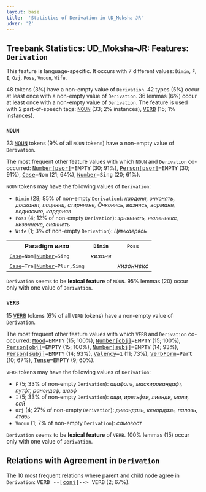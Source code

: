 ```yaml
---
layout: base
title:  'Statistics of Derivation in UD_Moksha-JR'
udver: '2'
---
```


## Treebank Statistics: UD_Moksha-JR: Features: `Derivation`

This feature is language-specific.
It occurs with 7 different values: `Dimin`, `F`, `I`, `Ozj`, `Poss`, `Vnoun`, `Wife`.

48 tokens (3%) have a non-empty value of `Derivation`.
42 types (5%) occur at least once with a non-empty value of `Derivation`.
36 lemmas (6%) occur at least once with a non-empty value of `Derivation`.
The feature is used with 2 part-of-speech tags: <tt><a href="mdf_jr-pos-NOUN.html">NOUN</a></tt> (33; 2% instances), <tt><a href="mdf_jr-pos-VERB.html">VERB</a></tt> (15; 1% instances).

### `NOUN`

33 <tt><a href="mdf_jr-pos-NOUN.html">NOUN</a></tt> tokens (9% of all `NOUN` tokens) have a non-empty value of `Derivation`.

The most frequent other feature values with which `NOUN` and `Derivation` co-occurred: <tt><a href="mdf_jr-feat-Number-psor.html">Number[psor]</a></tt><tt>=EMPTY</tt> (30; 91%), <tt><a href="mdf_jr-feat-Person-psor.html">Person[psor]</a></tt><tt>=EMPTY</tt> (30; 91%), <tt><a href="mdf_jr-feat-Case.html">Case</a></tt><tt>=Nom</tt> (21; 64%), <tt><a href="mdf_jr-feat-Number.html">Number</a></tt><tt>=Sing</tt> (20; 61%).

`NOUN` tokens may have the following values of `Derivation`:

* `Dimin` (28; 85% of non-empty `Derivation`): <em>карденя, очконять, досканят, пацяняц, стирнятне, Очконясь, вазнясь, варманя, ведняське, карденяв</em>
* `Poss` (4; 12% of non-empty `Derivation`): <em>зрняннеть, июленнекс, кизоннекс, сияннеть</em>
* `Wife` (1; 3% of non-empty `Derivation`): <em>Цямкаерясь</em>

<table>
  <tr><th>Paradigm <i>киза</i></th><th><tt>Dimin</tt></th><th><tt>Poss</tt></th></tr>
  <tr><td><tt><tt><a href="mdf_jr-feat-Case.html">Case</a></tt><tt>=Nom</tt>|<tt><a href="mdf_jr-feat-Number.html">Number</a></tt><tt>=Sing</tt></tt></td><td><em>кизоня</em></td><td></td></tr>
  <tr><td><tt><tt><a href="mdf_jr-feat-Case.html">Case</a></tt><tt>=Tra</tt>|<tt><a href="mdf_jr-feat-Number.html">Number</a></tt><tt>=Plur,Sing</tt></tt></td><td></td><td><em>кизоннекс</em></td></tr>
</table>

`Derivation` seems to be **lexical feature** of `NOUN`. 95% lemmas (20) occur only with one value of `Derivation`.

### `VERB`

15 <tt><a href="mdf_jr-pos-VERB.html">VERB</a></tt> tokens (6% of all `VERB` tokens) have a non-empty value of `Derivation`.

The most frequent other feature values with which `VERB` and `Derivation` co-occurred: <tt><a href="mdf_jr-feat-Mood.html">Mood</a></tt><tt>=EMPTY</tt> (15; 100%), <tt><a href="mdf_jr-feat-Number-obj.html">Number[obj]</a></tt><tt>=EMPTY</tt> (15; 100%), <tt><a href="mdf_jr-feat-Person-obj.html">Person[obj]</a></tt><tt>=EMPTY</tt> (15; 100%), <tt><a href="mdf_jr-feat-Number-subj.html">Number[subj]</a></tt><tt>=EMPTY</tt> (14; 93%), <tt><a href="mdf_jr-feat-Person-subj.html">Person[subj]</a></tt><tt>=EMPTY</tt> (14; 93%), <tt><a href="mdf_jr-feat-Valency.html">Valency</a></tt><tt>=1</tt> (11; 73%), <tt><a href="mdf_jr-feat-VerbForm.html">VerbForm</a></tt><tt>=Part</tt> (10; 67%), <tt><a href="mdf_jr-feat-Tense.html">Tense</a></tt><tt>=EMPTY</tt> (9; 60%).

`VERB` tokens may have the following values of `Derivation`:

* `F` (5; 33% of non-empty `Derivation`): <em>ацафоль, маскировандафт, путфт, ранендаф, шавф</em>
* `I` (5; 33% of non-empty `Derivation`): <em>ащи, иретьфти, лиенди, моли, сай</em>
* `Ozj` (4; 27% of non-empty `Derivation`): <em>дивандазь, кенордазь, палозь, ётазь</em>
* `Vnoun` (1; 7% of non-empty `Derivation`): <em>самозост</em>

`Derivation` seems to be **lexical feature** of `VERB`. 100% lemmas (15) occur only with one value of `Derivation`.

## Relations with Agreement in `Derivation`

The 10 most frequent relations where parent and child node agree in `Derivation`:
<tt>VERB --[<tt><a href="mdf_jr-dep-conj.html">conj</a></tt>]--> VERB</tt> (2; 67%).

